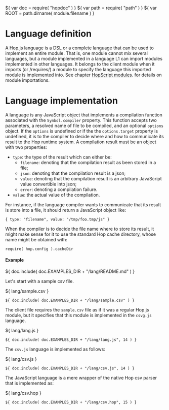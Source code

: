 ${ var doc = require( "hopdoc" ) }
${ var path = require( "path" ) }
${ var ROOT = path.dirname( module.filename ) }

Language definition
===================

A Hop.js language is a DSL or a complete language that can be used to
implement an entire module. That is, one module cannot mix several
languages, but a module implemented in a language L1 can import
modules implemented in other languages. It belongs to the client
module when it imports (or /requires/) a module to specify the
language this imported module is implemented into. See chapter
[HopScript modules](01-module.html). for details on module
importations.

Language implementation
=======================

A language is any JavaScript object that implements a compilation
function associated with the `Symbol.compiler` property. This function
accepts two parameters, a resolved name of file to be compiled, and an
optional `options` object. If the `options` is undefined or if the the
`options.target` property is undefined, it is to the compiler to
decide where and how to communicate its result to the Hop runtime
system. A compilation result must be an object with two properties:

  * `type`: the type of the result which can either be:
    * `filename`: denoting that the compilation result as been stored in
 a file;
    * `json`: denoting that the compilation result is a json;
    * `value`: denoting that the compilation result is an arbitrary
 JavaScript value convertible into json;
    * `error`: denoting a compilation failure.
  * `value`: the actual value of the compilation.

For instance, if the language compiler wants to communicate that its
result is store into a file, it should return a JavaScript object like:

```
{ type: "filename", value: "/tmp/foo.tmp/js" }
```


When the compiler is to decide the file name where to store its result,
it might make sense for it to use the standard Hop cache directory, whose
name might be obtained with:

```
require( hop.config ).cacheDir
```


#### Example ####

${ doc.include( doc.EXAMPLES_DIR + "/lang/README.md" ) }

Let's start with a sample csv file.

${ <span class="label label-info">lang/sample.csv</span> }
```
${ doc.include( doc.EXAMPLES_DIR + "/lang/sample.csv" ) }
```

The client file requires the `sample.csv` file as if it was a regular
Hop.js module, but it specifies that this module is implemented in the
`csvg.js` language.

${ <span class="label label-info">lang/lang.js</span> }
```hopscript
${ doc.include( doc.EXAMPLES_DIR + "/lang/lang.js", 14 ) }
```

The `csv.js` language is implemented as follows:

${ <span class="label label-info">lang/csv.js</span> }
```hopscript
${ doc.include( doc.EXAMPLES_DIR + "/lang/csv.js", 14 ) }
```

The JavaScript language is a mere wrapper of the native Hop csv parser
that is implemented as:

${ <span class="label label-info">lang/csv.hop</span> }
```hop
${ doc.include( doc.EXAMPLES_DIR + "/lang/csv.hop", 15 ) }
```


